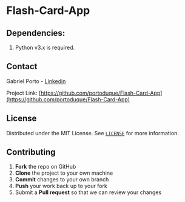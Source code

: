 # Flash-Card-App

## Dependencies:
1. Python v3.x is required.

## Contact
Gabriel Porto - [Linkedin](https://www.linkedin.com/in/portoduque/)

Project Link: [https://github.com/portoduque/Flash-Card-App](https://github.com/portoduque/Flash-Card-App)

## License

Distributed under the MIT License. See [`LICENSE`](https://github.com/portoduque/Flash-Card-App/blob/main/LICENSE) for more information.

## Contributing

1. **Fork** the repo on GitHub
2. **Clone** the project to your own machine
3. **Commit** changes to your own branch
4. **Push** your work back up to your fork
5. Submit a **Pull request** so that we can review your changes
